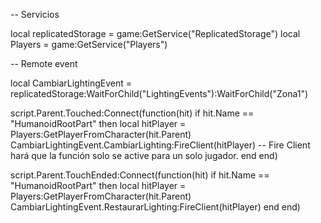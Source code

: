 -- Servicios

local replicatedStorage = game:GetService("ReplicatedStorage")
local Players = game:GetService("Players")

-- Remote event

local CambiarLightingEvent = replicatedStorage:WaitForChild("LightingEvents"):WaitForChild("Zona1")

script.Parent.Touched:Connect(function(hit)
	if hit.Name == "HumanoidRootPart" then
		local hitPlayer = Players:GetPlayerFromCharacter(hit.Parent)
		CambiarLightingEvent.CambiarLighting:FireClient(hitPlayer) -- Fire Client hará que la función solo se active para un solo jugador.
	end
end)

script.Parent.TouchEnded:Connect(function(hit)
	if hit.Name == "HumanoidRootPart" then
		local hitPlayer = Players:GetPlayerFromCharacter(hit.Parent)
		CambiarLightingEvent.RestaurarLighting:FireClient(hitPlayer)
	end
end)
